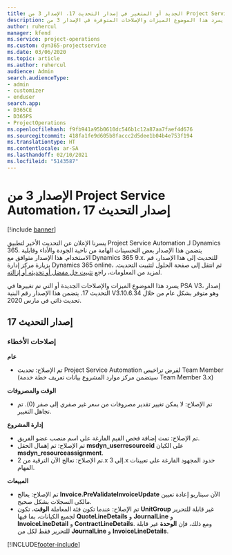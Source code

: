 ```yaml
---
title: الجديد أو المتغير في إصدار التحديث 17، الإصدار 3 من Project Service Automation
description: يسرد هذا الموضوع الميزات والإصلاحات المتوفرة في الإصدار 3 من Project Service Automation، إصدار التحديث 12.
author: ruhercul
manager: kfend
ms.service: project-operations
ms.custom: dyn365-projectservice
ms.date: 03/06/2020
ms.topic: article
ms.author: ruhercul
audience: Admin
search.audienceType:
- admin
- customizer
- enduser
search.app:
- D365CE
- D365PS
- ProjectOperations
ms.openlocfilehash: f9fb941a95b0610dc546b1c12a87aa7faef4d676
ms.sourcegitcommit: 418fa1fe9d605b8faccc2d5dee1b04b4e753f194
ms.translationtype: HT
ms.contentlocale: ar-SA
ms.lasthandoff: 02/10/2021
ms.locfileid: "5143587"
---
```

# <a name="project-service-automation-update-release-17-v3"></a>الإصدار 3 من Project Service Automation، إصدار التحديث 17

[!include [banner](../includes/psa-now-project-operations.md)]

يسرنا الإعلان عن التحديث الأخير لتطبيق Project Service Automation لـ Dynamics 365. يتضمن هذا الإصدار بعض التحسينات الهامة من ناحية الجودة والأداء وقابلية الاستخدام.  هذا الإصدار متوافق مع Dynamics 365 9.x. للتحديث إلى هذا الإصدار، قم بزيارة مركز إدارة Dynamics 365 online، ثم انتقل إلى صفحة الحلول لتثبيت التحديث. لمزيد من المعلومات، راجع [تثبيت حل مفضل أو تحديثه أو إزالته](https://docs.microsoft.com/power-platform/admin/install-remove-preferred-solution).

يسرد هذا الموضوع الميزات والإصلاحات الجديدة أو التي تم تغييرها في PSA V3، إصدار التحديث 17. يتضمن هذا الإصدار رقم البنية V3.10.6.34 وهو متوفر بشكل عام من خلال تحديث ذاتي في مارس 2020.


## <a name="update-release-17"></a>إصدار التحديث 17

### <a name="bug-fixes"></a>إصلاحات الأخطاء

**عام**

- ‏‫تم الإصلاح‬: تحديث Project Service Automation لفرض تراخيص Team Member (سيتضمن مركز موارد المشروع بيانات تعريف خطة خدمة Team Member 3.x)
 
**الوقت والمصروفات**

- تم الإصلاح: لا يمكن تغيير تقدير مصروفات من سعر غير صفري إلى صفر (0). تم تجاهل التغيير.

**إدارة المشروع**

- تم الإصلاح: تمت إضافة فحص القيم الفارغة على اسم منصب عضو الفريق.
- تم الإصلاح: تم إهمال الحقل **msdyn_userresourceid** على الكيان **msdyn_resourceassignment**.
- تم الإصلاح: تعالج الآن الترقية من 2.x إلى 3.x حدود المجهود الفارغة على تعيينات المهام.

**المبيعات**

- تم الإصلاح: يعالج **Invoice.PreValidateInvoiceUpdate** الآن سيناريو إعادة تعيين مالكي السجلات بشكل صحيح.
- تم الإصلاح: عندما تكون فئة المعاملة **الوقت**، تكون **UnitGroup** غير قابلة للتحرير لجميع الكيانات، بما فيها **QuoteLineDetails** و **JournalLine** و **InvoiceLineDetail** و **ContractLineDetails**. ومع ذلك، فإن **الوحدة** غير قابلة للتحرير فقط لكل من **JournalLine** و **InvoiceLineDetails**.




[!INCLUDE[footer-include](../includes/footer-banner.md)]